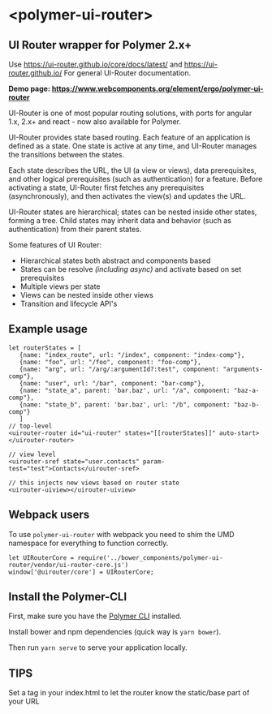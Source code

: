 # \<polymer-ui-router\>

## UI Router wrapper for Polymer 2.x+

Use https://ui-router.github.io/core/docs/latest/ and https://ui-router.github.io/ 
For general UI-Router documentation.

**Demo page: https://www.webcomponents.org/element/ergo/polymer-ui-router**

UI-Router is one of most popular routing solutions, 
with ports for angular 1.x, 2.x+ and react - now also available for Polymer.

UI-Router provides state based routing. Each feature of an application is defined as a state. One state is active at any time, and UI-Router manages the transitions between the states.

Each state describes the URL, the UI (a view or views), data prerequisites, and other logical prerequisites (such as authentication) for a feature. Before activating a state, UI-Router first fetches any prerequisites (asynchronously), and then activates the view(s) and updates the URL.

UI-Router states are hierarchical; states can be nested inside other states, forming a tree.
Child states may inherit data and behavior (such as authentication) from their parent states.

Some features of UI Router:

* Hierarchical states both abstract and components based
* States can be resolve *(including async)* and activate based on set prerequisites 
* Multiple views per state
* Views can be nested inside other views
* Transition and lifecycle API's

## Example usage

    let routerStates = [
       {name: "index_route", url: "/index", component: "index-comp"},
       {name: "foo", url: "/foo", component: "foo-comp"},
       {name: "arg", url: "/arg/:argumentId?:test", component: "arguments-comp"},
       {name: "user", url: "/bar", component: "bar-comp"},
       {name: "state_a", parent: 'bar.baz', url: "/a", component: "baz-a-comp"},
       {name: "state_b", parent: 'bar.baz', url: "/b", component: "baz-b-comp"}
       ]
    // top-level
    <uirouter-router id="ui-router" states="[[routerStates]]" auto-start>
    </uirouter-router>
    
    // view level
    <uirouter-sref state="user.contacts" param-test="test">Contacts</uirouter-sref>
    
    // this injects new views based on router state
    <uirouter-uiview></uirouter-uiview>


## Webpack users

To use `polymer-ui-router` with webpack you need to shim the UMD namespace for everything to function correctly.

    let UIRouterCore = require('../bower_components/polymer-ui-router/vendor/ui-router-core.js')
    window['@uirouter/core'] = UIRouterCore;

## Install the Polymer-CLI

First, make sure you have the [Polymer CLI](https://www.npmjs.com/package/polymer-cli) installed. 

Install bower and npm dependencies (quick way is `yarn bower`).

Then run `yarn serve` to serve your application locally.

## TIPS

Set a <base href="$path"> tag in your index.html to let the router know the static/base part of your URL
